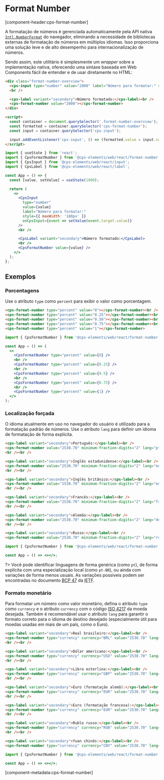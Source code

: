 # Format Number

[component-header:cps-format-number]

A formatação de números é gerenciada automaticamente pela API nativa [`Intl.NumberFormat`](https://developer.mozilla.org/en-US/docs/Web/JavaScript/Reference/Global_Objects/Intl/NumberFormat/NumberFormat) do navegador, eliminando a necessidade de bibliotecas externas de formatação de números em múltiplos idiomas. Isso proporciona uma solução leve e de alto desempenho para internacionalização de números.

Sendo assim, este utilitário é simplesmente um _wrapper_ sobre a implementação nativa, oferecendo uma sintaxe baseada em Web Components fácil de entender e de usar diretamente no HTML:

```html preview
<div class="format-number-overview">
  <cps-input type="number" value="2000" label="Número para formatar:" style="max-width: 180px;"></cps-input>
  <br />

  <cps-label variant="secondary">Número formatado:</cps-label><br />
  <cps-format-number value="2000"></cps-format-number>
</div>

<script>
  const container = document.querySelector('.format-number-overview');
  const formatted = container.querySelector('cps-format-number');
  const input = container.querySelector('cps-input');

  input.addEventListener('cps-input', () => (formatted.value = input.value || 0));
</script>
```

```jsx react
import { useState } from 'react';
import { CpsFormatNumber } from '@cps-elements/web/react/format-number';
import { CpsInput } from '@cps-elements/web/react/input';
import { CpsLabel } from '@cps-elements/web/react/label';

const App = () => {
  const [value, setValue] = useState(1000);

  return (
    <>
      <CpsInput
        type="number"
        value={value}
        label="Número para formatar:"
        style={{ maxWidth: '180px' }}
        onCpsInput={event => setValue(event.target.value)}
      />
      <br />

      <CpsLabel variant="secondary">Número formatado:</CpsLabel>
      <br />
      <CpsFormatNumber value={value} />
    </>
  );
};
```

## Exemplos

### Porcentagens

Use o atributo `type` como `percent` para exibir o valor como porcentagem.

```html preview
<cps-format-number type="percent" value="0"></cps-format-number><br />
<cps-format-number type="percent" value="0.25"></cps-format-number><br />
<cps-format-number type="percent" value="0.50"></cps-format-number><br />
<cps-format-number type="percent" value="0.75"></cps-format-number><br />
<cps-format-number type="percent" value="1"></cps-format-number>
```

```jsx react
import { CpsFormatNumber } from '@cps-elements/web/react/format-number';

const App = () => (
  <>
    <CpsFormatNumber type="percent" value={0} />
    <br />
    <CpsFormatNumber type="percent" value={0.25} />
    <br />
    <CpsFormatNumber type="percent" value={0.5} />
    <br />
    <CpsFormatNumber type="percent" value={0.75} />
    <br />
    <CpsFormatNumber type="percent" value={1} />
  </>
);
```

### Localização forçada

O idioma atualmente em uso no navegador do usuário é utilizado para a formatação padrão de números. Use o atributo `lang` para definir um idioma de formatação de forma explícita.

```html preview
<cps-label variant="secondary">Português:</cps-label><br />
<cps-format-number value="2530.70" minimum-fraction-digits="2" lang="pt"></cps-format-number>
<br /><br />

<cps-label variant="secondary">Inglês estadunidense:</cps-label><br />
<cps-format-number value="2530.70" minimum-fraction-digits="2" lang="en-US"></cps-format-number>
<br /><br />

<cps-label variant="secondary">Inglês britânico:</cps-label><br />
<cps-format-number value="2530.70" minimum-fraction-digits="2" lang="en-UK"></cps-format-number>
<br /><br />

<cps-label variant="secondary">Francês:</cps-label><br />
<cps-format-number value="2530.70" minimum-fraction-digits="2" lang="fr"></cps-format-number>
<br /><br />

<cps-label variant="secondary">Alemão:</cps-label><br />
<cps-format-number value="2530.70" minimum-fraction-digits="2" lang="de"></cps-format-number>
<br /><br />

<cps-label variant="secondary">Russo:</cps-label><br />
<cps-format-number value="2530.70" minimum-fraction-digits="2" lang="ru"></cps-format-number>
```

```jsx react
import { CpsFormatNumber } from '@cps-elements/web/react/format-number';

const App = () => <></>;
```

?> Você pode identificar linguagens de forma genérica (como `pt`), de forma explícita com uma especialização local (como `pt-BR`), ou ainda com variações de forma menos usuais. As variações possíveis podem ser encontradas no documento [BCP 47](http://www.rfc-editor.org/rfc/bcp/bcp47.txt) da <abbr title="Internet Engineering Task Force">IETF</abbr>.

### Formato monetário

Para formatar um número como valor monetário, defina o atributo `type` como `currency` e o atributo `currency` com o código [ISO 4217](https://www.iso.org/iso-4217-currency-codes.html) da moeda desejada. Também é recomendável usar o atributo `lang` para garantir o formato correto para o idioma de destino desejado (especialmente útil para moedas usadas em mais de um país, como o Euro).

```html preview
<cps-label variant="secondary">Real brasileiro:</cps-label><br />
<cps-format-number type="currency" currency="BRL" value="2530.70" lang="pt-BR"></cps-format-number>
<br /><br />

<cps-label variant="secondary">Dólar americano:</cps-label><br />
<cps-format-number type="currency" currency="USD" value="2530.70" lang="en-US"></cps-format-number>
<br /><br />

<cps-label variant="secondary">Libra esterlina:</cps-label><br />
<cps-format-number type="currency" currency="GBP" value="2530.70" lang="en-GB"></cps-format-number>
<br /><br />

<cps-label variant="secondary">Euro (formatação alemã):</cps-label><br />
<cps-format-number type="currency" currency="EUR" value="2530.70" lang="de"></cps-format-number>
<br /><br />

<cps-label variant="secondary">Euro (formatação francesa):</cps-label><br />
<cps-format-number type="currency" currency="EUR" value="2530.70" lang="fr"></cps-format-number>
<br /><br />

<cps-label variant="secondary">Rublo russo:</cps-label><br />
<cps-format-number type="currency" currency="RUB" value="2530.70" lang="ru"></cps-format-number>
<br /><br />

<cps-label variant="secondary">Yuan chinês:</cps-label><br />
<cps-format-number type="currency" currency="CNY" value="2530.70" lang="zh-cn"></cps-format-number>
```

```jsx react
import { CpsFormatNumber } from '@cps-elements/web/react/format-number';

const App = () => <></>;
```

[component-metadata:cps-format-number]

<style>
.format-number-overview cps-input::part(form-control-label) {
  color: var(--cps-color-text-secondary);
  font: var(--cps-font-body);
}
</style>
